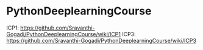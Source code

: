 # PythonDeeplearningCourse
ICP1: https://github.com/Sravanthi-Gogadi/PythonDeeplearningCourse/wiki/ICP1
ICP3: https://github.com/Sravanthi-Gogadi/PythonDeeplearningCourse/wiki/ICP3
